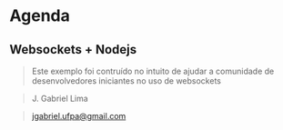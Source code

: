 Agenda
========

Websockets + Nodejs
-------------

> Este exemplo foi contruído no intuito de ajudar a comunidade de desenvolvedores iniciantes no uso de websockets

> J. Gabriel Lima

> jgabriel.ufpa@gmail.com

> [Linkedin]: http://www.linkedin.com/pub/joão-gabriel-lima/56/18a/450
